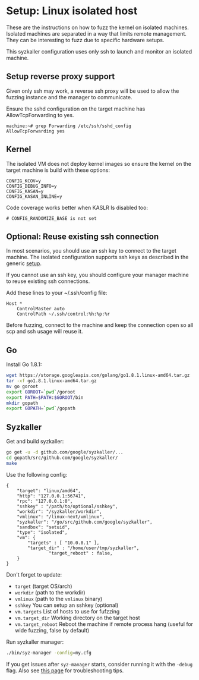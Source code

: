 # Setup: Linux isolated host

These are the instructions on how to fuzz the kernel on isolated machines.
Isolated machines are separated in a way that limits remote management. They can
be interesting to fuzz due to specific hardware setups.

This syzkaller configuration uses only ssh to launch and monitor an isolated
machine.

## Setup reverse proxy support

Given only ssh may work, a reverse ssh proxy will be used to allow the fuzzing
instance and the manager to communicate.

Ensure the sshd configuration on the target machine has AllowTcpForwarding to yes.
```
machine:~# grep Forwarding /etc/ssh/sshd_config
AllowTcpForwarding yes
```

## Kernel

The isolated VM does not deploy kernel images so ensure the kernel on the target
machine is build with these options:
```
CONFIG_KCOV=y
CONFIG_DEBUG_INFO=y
CONFIG_KASAN=y
CONFIG_KASAN_INLINE=y
```

Code coverage works better when KASLR Is disabled too:
```
# CONFIG_RANDOMIZE_BASE is not set
```

## Optional: Reuse existing ssh connection

In most scenarios, you should use an ssh key to connect to the target machine.
The isolated configuration supports ssh keys as described in the generic
[setup](setup_generic.md).

If you cannot use an ssh key, you should configure your manager machine to reuse
existing ssh connections.

Add these lines to your ~/.ssh/config file:
```
Host *
	ControlMaster auto
	ControlPath ~/.ssh/control:%h:%p:%r
```

Before fuzzing, connect to the machine and keep the connection open so all scp
and ssh usage will reuse it.

## Go

Install Go 1.8.1:
``` bash
wget https://storage.googleapis.com/golang/go1.8.1.linux-amd64.tar.gz
tar -xf go1.8.1.linux-amd64.tar.gz
mv go goroot
export GOROOT=`pwd`/goroot
export PATH=$PATH:$GOROOT/bin
mkdir gopath
export GOPATH=`pwd`/gopath
```

## Syzkaller

Get and build syzkaller:
``` bash
go get -u -d github.com/google/syzkaller/...
cd gopath/src/github.com/google/syzkaller/
make
```

Use the following config:
```
{
	"target": "linux/amd64",
	"http": "127.0.0.1:56741",
	"rpc": "127.0.0.1:0",
	"sshkey" : "/path/to/optional/sshkey",
	"workdir": "/syzkaller/workdir",
	"vmlinux": "/linux-next/vmlinux",
	"syzkaller": "/go/src/github.com/google/syzkaller",
	"sandbox": "setuid",
	"type": "isolated",
	"vm": {
		"targets" : [ "10.0.0.1" ],
		"target_dir" : "/home/user/tmp/syzkaller",
                "target_reboot" : false,
	}
}
```

Don't forget to update:
 - `target` (target OS/arch)
 - `workdir` (path to the workdir)
 - `vmlinux` (path to the `vmlinux` binary)
 - `sshkey` You can setup an sshkey (optional)
 - `vm.targets` List of hosts to use for fufzzing
 - `vm.target_dir` Working directory on the target host
 - `vm.target_reboot` Reboot the machine if remote process hang (useful for wide fuzzing, false by default)

Run syzkaller manager:
``` bash
./bin/syz-manager -config=my.cfg
```

If you get issues after `syz-manager` starts, consider running it with the `-debug` flag.
Also see [this page](troubleshooting.md) for troubleshooting tips.
